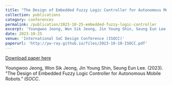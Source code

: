 ```yaml
---
title: "The Design of Embedded Fuzzy Logic Controller for Autonomous Mobile Robots"
collection: publications
category: conferences
permalink: /publication/2023-10-25-embedded-fuzzy-logic-controller
excerpt: 'Youngwoo Jeong, Won Sik Jeong, Jin Young Shin, Seung Eun Lee. (2023). &quot;The Design of Embedded Fuzzy Logic Controller for Autonomous Mobile Robots.&quot; <i>ISOCC</i>.'
date: 2023-10-25
venue: 'International SoC Design Conference (ISOCC)'
paperurl: 'http://yw-ray.github.io/files/2023-10-10-ISOCC.pdf'
---
```


<a href='http://yw-ray.github.io/files/2023-10-10-ISOCC.pdf'>Download paper here</a>

Youngwoo Jeong, Won Sik Jeong, Jin Young Shin, Seung Eun Lee. (2023). &quot;The Design of Embedded Fuzzy Logic Controller for Autonomous Mobile Robots.&quot; <i>ISOCC</i>.
